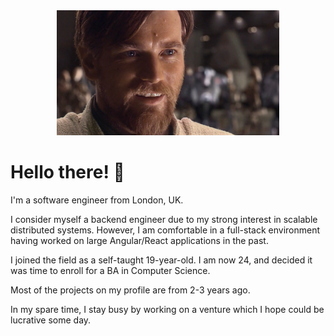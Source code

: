 <div align="center">
    <img alt="banner" src="./assets/hello-there.png" height="200"/>
</div>

# Hello there! 👋

I'm a software engineer from London, UK. 

I consider myself a backend engineer due to my strong interest in scalable distributed systems.
However, I am comfortable in a full-stack environment having worked on large Angular/React applications in the past.

I joined the field as a self-taught 19-year-old. I am now 24, and decided it was time to enroll for a BA in Computer Science.

Most of the projects on my profile are from 2-3 years ago.

In my spare time, I stay busy by working on a venture which I hope could be lucrative some day. 
